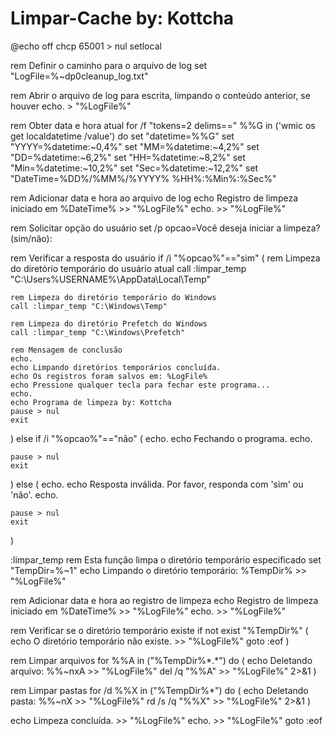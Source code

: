# Limpar-Cache by: Kottcha

@echo off
chcp 65001 > nul
setlocal

rem Definir o caminho para o arquivo de log
set "LogFile=%~dp0cleanup_log.txt"

rem Abrir o arquivo de log para escrita, limpando o conteúdo anterior, se houver
echo. > "%LogFile%"

rem Obter data e hora atual
for /f "tokens=2 delims==" %%G in ('wmic os get localdatetime /value') do set "datetime=%%G"
set "YYYY=%datetime:~0,4%"
set "MM=%datetime:~4,2%"
set "DD=%datetime:~6,2%"
set "HH=%datetime:~8,2%"
set "Min=%datetime:~10,2%"
set "Sec=%datetime:~12,2%"
set "DateTime=%DD%/%MM%/%YYYY% %HH%:%Min%:%Sec%"

rem Adicionar data e hora ao arquivo de log
echo Registro de limpeza iniciado em %DateTime% >> "%LogFile%"
echo. >> "%LogFile%"

rem Solicitar opção do usuário
set /p opcao=Você deseja iniciar a limpeza? (sim/não): 

rem Verificar a resposta do usuário
if /i "%opcao%"=="sim" (
    rem Limpeza do diretório temporário do usuário atual
    call :limpar_temp "C:\Users\%USERNAME%\AppData\Local\Temp"

    rem Limpeza do diretório temporário do Windows
    call :limpar_temp "C:\Windows\Temp"

    rem Limpeza do diretório Prefetch do Windows
    call :limpar_temp "C:\Windows\Prefetch"

    rem Mensagem de conclusão
    echo.
    echo Limpando diretórios temporários concluída.
    echo Os registros foram salvos em: %LogFile%
    echo Pressione qualquer tecla para fechar este programa...
    echo.
    echo Programa de limpeza by: Kottcha
    pause > nul
    exit
) else if /i "%opcao%"=="não" (
    echo.
    echo Fechando o programa.
    echo.

    pause > nul
    exit
) else (
    echo.
    echo Resposta inválida. Por favor, responda com 'sim' ou 'não'.
    echo.

    pause > nul
    exit
)

:limpar_temp
rem Esta função limpa o diretório temporário especificado
set "TempDir=%~1"
echo Limpando o diretório temporário: %TempDir% >> "%LogFile%"

rem Adicionar data e hora ao registro de limpeza
echo Registro de limpeza iniciado em %DateTime% >> "%LogFile%"
echo. >> "%LogFile%"

rem Verificar se o diretório temporário existe
if not exist "%TempDir%" (
    echo O diretório temporário não existe. >> "%LogFile%"
    goto :eof
)

rem Limpar arquivos
for %%A in ("%TempDir%\*.*") do (
    echo Deletando arquivo: %%~nxA >> "%LogFile%"
    del /q "%%A" >> "%LogFile%" 2>&1
)

rem Limpar pastas
for /d %%X in ("%TempDir%\*") do (
    echo Deletando pasta: %%~nX >> "%LogFile%"
    rd /s /q "%%X" >> "%LogFile%" 2>&1
)

echo Limpeza concluída. >> "%LogFile%"
echo. >> "%LogFile%"
goto :eof
